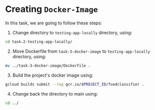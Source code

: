 # Creating `Docker-Image`

In this task, we are going to follow these steps:

1. Change directory to `testing-app-locally` directory, using:
```bash
cd task-2-testing-app-locally/
```
2. Move Dockerfile from `task-3-docker-image` to `testing-app-locally` directory, using:
```bash
mv ../task-3-docker-image/Dockerfile .
```
3. Build the project's docker image using:
```bash
gcloud builds submit --tag gcr.io/$PROJECT_ID/foodclassifier .
```
4. Change back the directory to main using:
```bash
cd ../
```